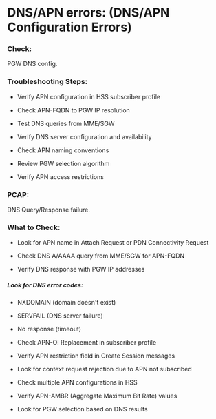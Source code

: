 # DNS/APN errors: (DNS/APN Configuration Errors) 

### Check: 
PGW DNS config. 

### Troubleshooting Steps: 

- Verify APN configuration in HSS subscriber profile 

- Check APN-FQDN to PGW IP resolution 

- Test DNS queries from MME/SGW 

- Verify DNS server configuration and availability 

- Check APN naming conventions 

- Review PGW selection algorithm 

- Verify APN access restrictions 

### PCAP: 
DNS Query/Response failure. 

### What to Check: 

- Look for APN name in Attach Request or PDN Connectivity Request 

- Check DNS A/AAAA query from MME/SGW for APN-FQDN 

- Verify DNS response with PGW IP addresses 

##### Look for DNS error codes: 

- NXDOMAIN (domain doesn't exist) 

- SERVFAIL (DNS server failure) 

- No response (timeout) 

- Check APN-OI Replacement in subscriber profile 

- Verify APN restriction field in Create Session messages 

- Look for context request rejection due to APN not subscribed 

- Check multiple APN configurations in HSS 

- Verify APN-AMBR (Aggregate Maximum Bit Rate) values 

- Look for PGW selection based on DNS results 